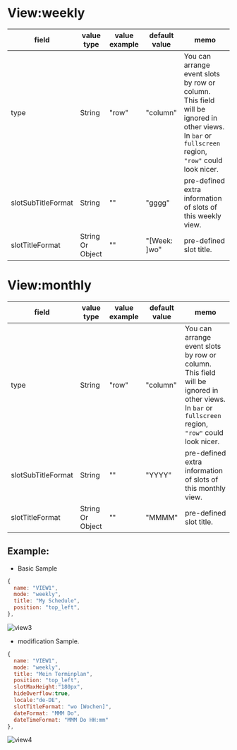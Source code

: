 # View:weekly

|field |value type |value example |default value |memo |
|---|---|---|---|---|
|type |String |"row" |"column" | You can arrange event slots by row or column. This field will be ignored in other views. In `bar` or `fullscreen` region, `"row"` could look nicer.
|slotSubTitleFormat |String |"" |"gggg" |pre-defined extra information of slots of this weekly view.
|slotTitleFormat |String Or Object |"" |"[Week: ]wo" |pre-defined slot title.

# View:monthly
|field |value type |value example |default value |memo |
|---|---|---|---|---|
|type |String |"row" |"column" | You can arrange event slots by row or column. This field will be ignored in other views. In `bar` or `fullscreen` region, `"row"` could look nicer.
|slotSubTitleFormat |String |"" |"YYYY" |pre-defined extra information of slots of this monthly view.
|slotTitleFormat |String Or Object |"" |"MMMM" |pre-defined slot title.

## Example:
- Basic Sample
```js
{
  name: "VIEW1",
  mode: "weekly",
  title: "My Schedule",
  position: "top_left",
},
```
![view3](https://github.com/eouia/MMM-CalendarExt2/blob/master/screenshot/view3.png)
- modification Sample.
```js
{
  name: "VIEW1",
  mode: "weekly",
  title: "Mein Terminplan",
  position: "top_left",
  slotMaxHeight:"180px",
  hideOverflow:true,
  locale:"de-DE",
  slotTitleFormat: "wo [Wochen]",
  dateFormat: "MMM Do",
  dateTimeFormat: "MMM Do HH:mm"
},
```
![view4](https://github.com/eouia/MMM-CalendarExt2/blob/master/screenshot/view4.png)
